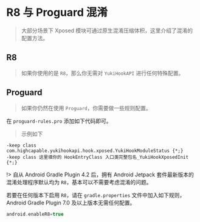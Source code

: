 # R8 与 Proguard 混淆

> 大部分场景下 Xposed 模块可通过原生混淆压缩体积，这里介绍了混淆的配置方法。

## R8

> 如果你使用的是 `R8`，那么你无需对 `YukiHookAPI` 进行任何特殊配置。

## Proguard

> 如果你仍然在使用 `Proguard`，你需要做一些规则配置。

在 `proguard-rules.pro` 添加如下代码即可。

> 示例如下

```proguard
-keep class com.highcapable.yukihookapi.hook.xposed.YukiHookModuleStatus {*;}
-keep class 这里填你的 HookEntryClass 入口类完整包名_YukiHookXposedInit {*;}
```

!> 自从 Android Gradle Plugin 4.2 后，拥有 Android Jetpack 套件最新版本的混淆处理程序默认均为 `R8`，基本可以不需要考虑混淆的问题。

若要在任何版本下启用 `R8`，请在 `gradle.properties` 文件中加入如下规则，Android Gradle Plugin 7.0 及以上版本无需任何配置。

```gradle
android.enableR8=true
```